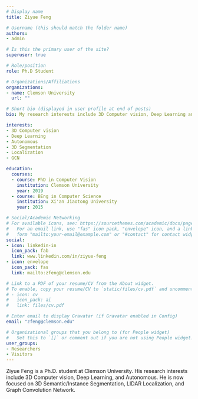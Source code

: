 ```yaml
---
# Display name
title: Ziyue Feng

# Username (this should match the folder name)
authors:
- admin

# Is this the primary user of the site?
superuser: true

# Role/position
role: Ph.D Student

# Organizations/Affiliations
organizations:
- name: Clemson University
  url: ""

# Short bio (displayed in user profile at end of posts)
bio: My research interests include 3D Computer vision, Deep Learning and Autonomous.

interests:
- 3D Computer vision
- Deep Learning
- Autonomous
- 3D Segmentation
- Localization
- GCN

education:
  courses:
  - course: PhD in Computer Vision
    institution: Clemson University
    year: 2019
  - course: BEng in Computer Science
    institution: Xi'an Jiaotong University
    year: 2015

# Social/Academic Networking
# For available icons, see: https://sourcethemes.com/academic/docs/page-builder/#icons
#   For an email link, use "fas" icon pack, "envelope" icon, and a link in the
#   form "mailto:your-email@example.com" or "#contact" for contact widget.
social:
- icon: linkedin-in
  icon_pack: fab
  link: www.linkedin.com/in/ziyue-feng
- icon: envelope
  icon_pack: fas
  link: mailto:zfeng@clemson.edu

# Link to a PDF of your resume/CV from the About widget.
# To enable, copy your resume/CV to `static/files/cv.pdf` and uncomment the lines below.
# - icon: cv
#   icon_pack: ai
#   link: files/cv.pdf

# Enter email to display Gravatar (if Gravatar enabled in Config)
email: "zfeng@clemson.edu"

# Organizational groups that you belong to (for People widget)
#   Set this to `[]` or comment out if you are not using People widget.
user_groups:
- Researchers
- Visitors
---
```


Ziyue Feng is a Ph.D. student at Clemson University. His research interests include 3D Computer vision, Deep Learning, and Autonomous. He is now focused on 3D Semantic/Instance Segmentation, LIDAR Localization, and Graph Convolution Network.
